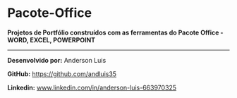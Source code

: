 # Pacote-Office
**Projetos de Portfólio construídos com as ferramentas do Pacote Office - WORD, EXCEL, POWERPOINT**

---
**Desenvolvido por:** Anderson Luis

**GitHub:** https://github.com/andluis35

**Linkedin:** www.linkedin.com/in/anderson-luis-663970325
